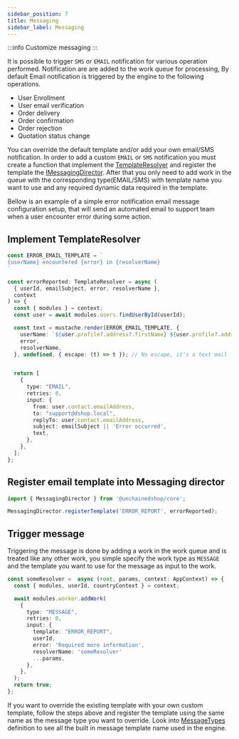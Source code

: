 ```yaml
---
sidebar_position: 7
title: Messaging
sidebar_label: Messaging
---
```


:::info
Customize messaging
:::

It is possible to trigger `SMS` or `EMAIL` notification for various operation performed. Notification are
are added to the work queue for processing, By default Email notification is triggered by the engine to
the following operations.

- User Enrollment
- User email verification
- Order delivery
- Order confirmation
- Order rejection
- Quotation status change

You can override the default template and/or add your own email/SMS notification. In order to add a
custom `EMAIL` or `SMS` notification you must create a function that implement the
[TemplateResolver](https://docs.unchained.shop/types/types/messaging.TemplateResolver.html) and register
the template the
[IMessagingDirector](https://docs.unchained.shop/types/types/messaging.IMessagingDirector.html). After
that you only need to add work in the queue with the corresponding type(EMAIL/SMS) with template name you
want to use and any required dynamic data required in the template.

Bellow is an example of a simple error notification email message configuration setup, that will send an
automated email to support team when a user encounter error during some action.

## Implement TemplateResolver

```typescript
const ERROR_EMAIL_TEMPLATE = `
{userName} encountered {error} in {resolverName}
`

const errorReported: TemplateResolver = async (
  { userId, emailSubject, error, resolverName },
  context
) => {
  const { modules } = context;
  const user = await modules.users.findUserById(userId);

  const text = mustache.render(ERROR_EMAIL_TEMPLATE, {
    userName: `${user.profile?.address?.firstName} ${user.profile?.address?.lastName}`
    error,
    resolverName,
  }, undefined, { escape: (t) => t }); // No escape, it's a text mail


  return [
    {
      type: "EMAIL",
      retries: 0,
      input: {
        from: user.contact.emailAddress,
        to: "support@dshop.local",
        replyTo: user.contact.emailAddress,
        subject: emailSubject || 'Error occurred',
        text,
      },
    },
  ];
};

```

## Register email template into Messaging director

```typescript
import { MessagingDirector } from '@unchainedshop/core';

MessagingDirector.registerTemplate('ERROR_REPORT', errorReported);
```

## Trigger message

Triggering the message is done by adding a work in the work queue and is treated like any other work, you
simple specify the work type as `MESSAGE` and the template you want to use for the message as input to
the work.

```typescript
const someResolver =  async (root, params, context: AppContext) => {
  const { modules, userId, countryContext } = context;

  await modules.worker.addWork(
    {
      type: "MESSAGE",
      retries: 0,
      input: {
        template: "ERROR_REPORT",
        userId,
        error: 'Required more information',
        resolverName: 'someResolver'
        ...params,
      },
    },
  );
  return true;
};
```

If you want to override the existing template with your own custom template, follow the steps above and
register the template using the same name as the message type you want to override. Look into
[MessageTypes](https://docs.unchained.shop/types/enums/platform.MessageTypes.html) definition to see all
the built in message template name used in the engine.
